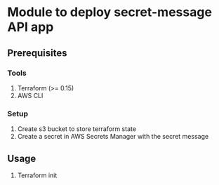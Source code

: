 # Module to deploy secret-message API app

## Prerequisites

### Tools

1. Terraform (>= 0.15)
2. AWS CLI

### Setup

1. Create s3 bucket to store terraform state
2. Create a secret in AWS Secrets Manager with the secret message

## Usage

1. Terraform init